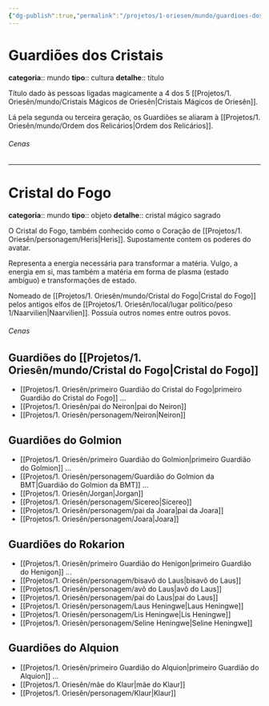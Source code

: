 ```yaml
---
{"dg-publish":true,"permalink":"/projetos/1-oriesen/mundo/guardioes-dos-cristais/"}
---
```



# Guardiões dos Cristais
**categoria**:: mundo
**tipo**:: cultura
**detalhe**:: título

Título dado às pessoas ligadas magicamente a 4 dos 5 [[Projetos/1. Oriesên/mundo/Cristais Mágicos de Oriesên|Cristais Mágicos de Oriesên]].

Lá pela segunda ou terceira geração, os Guardiões se aliaram à [[Projetos/1. Oriesên/mundo/Ordem dos Relicários|Ordem dos Relicários]].

###### Cenas


---

<div class="transclusion internal-embed is-loaded"><div class="markdown-embed">





# Cristal do Fogo
**categoria**:: mundo
**tipo**:: objeto
**detalhe**:: cristal mágico sagrado

O Cristal do Fogo, também conhecido como o Coração de [[Projetos/1. Oriesên/personagem/Heris|Heris]]. Supostamente contem os poderes do avatar.

Representa a energia necessária para transformar a matéria. Vulgo, a energia em si, mas também a matéria em forma de plasma (estado ambíguo) e transformações de estado.

Nomeado de [[Projetos/1. Oriesên/mundo/Cristal do Fogo|Cristal do Fogo]] pelos antigos elfos de [[Projetos/1. Oriesên/local/lugar político/peso 1/Naarvilien|Naarvilien]]. Possuía outros nomes entre outros povos.

###### Cenas



## Guardiões do [[Projetos/1. Oriesên/mundo/Cristal do Fogo|Cristal do Fogo]]
- [[Projetos/1. Oriesên/primeiro Guardião do Cristal do Fogo|primeiro Guardião do Cristal do Fogo]]
...
- [[Projetos/1. Oriesên/pai do Neiron|pai do Neiron]]
- [[Projetos/1. Oriesên/personagem/Neiron|Neiron]]

</div></div>



<div class="transclusion internal-embed is-loaded"><div class="markdown-embed">



## Guardiões do Golmion
- [[Projetos/1. Oriesên/primeiro Guardião do Golmion|primeiro Guardião do Golmion]]
...
- [[Projetos/1. Oriesên/personagem/Guardião do Golmion da BMT|Guardião do Golmion da BMT]]
...
- [[Projetos/1. Oriesên/Jorgan|Jorgan]]
- [[Projetos/1. Oriesên/personagem/Sícereo|Sícereo]]
- [[Projetos/1. Oriesên/personagem/pai da Joara|pai da Joara]]
- [[Projetos/1. Oriesên/personagem/Joara|Joara]]

</div></div>



<div class="transclusion internal-embed is-loaded"><div class="markdown-embed">



## Guardiões do Rokarion
- [[Projetos/1. Oriesên/primeiro Guardião do Henigon|primeiro Guardião do Henigon]]
...
- [[Projetos/1. Oriesên/personagem/bisavô do Laus|bisavô do Laus]]
- [[Projetos/1. Oriesên/personagem/avô do Laus|avô do Laus]]
- [[Projetos/1. Oriesên/personagem/pai do Laus|pai do Laus]]
- [[Projetos/1. Oriesên/personagem/Laus Heningwe|Laus Heningwe]]
- [[Projetos/1. Oriesên/personagem/Lis Heningwe|Lis Heningwe]]
- [[Projetos/1. Oriesên/personagem/Seline Heningwe|Seline Heningwe]]

</div></div>



<div class="transclusion internal-embed is-loaded"><div class="markdown-embed">



## Guardiões do Alquion
- [[Projetos/1. Oriesên/primeiro Guardião do Alquion|primeiro Guardião do Alquion]]
...
- [[Projetos/1. Oriesên/mãe do Klaur|mãe do Klaur]]
- [[Projetos/1. Oriesên/personagem/Klaur|Klaur]]

</div></div>
